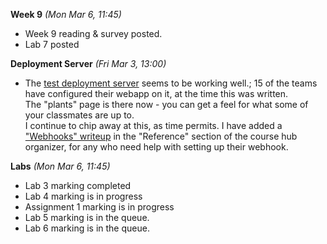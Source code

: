 **Week 9** *(Mon Mar 6, 11:45)*  
- Week 9 reading & survey posted.
- Lab 7 posted

**Deployment Server** *(Fri Mar 3, 13:00)*  
- The [test deployment server](http://umbrella.jlparry.com/) seems to be working well.; 
15 of the teams have configured their webapp on it, at the time this was written.  
The "plants" page is there now - you can get a feel for what some of your
classmates are up to.  
I continue to chip away at this, as time permits.
I have added a ["Webhooks" writeup](/display/lesson/webhooks) 
in the "Reference" section of the course hub organizer,
for any who need help with setting up their webhook.


**Labs** *(Mon Mar 6, 11:45)*  
- Lab 3 marking completed
- Lab 4 marking is in progress
- Assignment 1 marking is in progress
- Lab 5 marking is in the queue.
- Lab 6 marking is in the queue.
